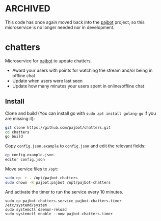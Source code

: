 # ARCHIVED
This code has once again moved back into the [pajbot](https://github.com/pajbot/pajbot) project, so this microservice is no longer needed nor in development.

# chatters
Microservice for [pajbot](https://github.com/pajbot/pajbot) to update chatters.

- Award your users with points for watching the stream and/or being in offline chat
- Update when users were last seen
- Update how many minutes your users spent in online/offline chat

## Install

Clone and build (You can install go with `sudo apt install golang-go` if you are missing it):

```bash
git clone https://github.com/pajbot/chatters.git
cd chatters
go build
```

Copy `config.json.example` to `config.json` and edit the relevant fields:

```bash
cp config.example.json
editor config.json
```

Move service files to `/opt`:

```bash
sudo cp -r . /opt/pajbot-chatters
sudo chown -R pajbot:pajbot /opt/pajbot-chatters
```

And activate the timer to run the service every 10 minutes.

```
sudo cp pajbot-chatters.service pajbot-chatters.timer /etc/systemd/system
sudo systemctl daemon-reload
sudo systemctl enable --now pajbot-chatters.timer
```
